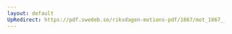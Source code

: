 ```yaml
---
layout: default
UpRedirect: https://pdf.swedeb.se/riksdagen-motions-pdf/1867/mot_1867__ak__00246/mot_1867__ak__00246_002.pdf
---
```

